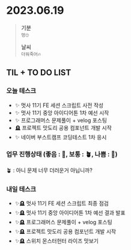 # 2023.06.19

> **기분**  
> `멍🙄`
>
> **날씨**  
> `더워죽어🔥`

## TIL + TO DO LIST

### 오늘 테스크

- ✨ 멋사 11기 FE 세션 스크립트 사전 작성
- ✨ 멋사 11기 중앙 아이디어톤 1차 예선 시작
- ✨ 프로그래머스 문제풀이 + velog 포스팅
- 🪦 프로젝트 맛도리 공용 컴포넌트 개발 시작
- ✨ 네이버 부스트캠프 코딩테스트 1차 응시

### 업무 진행상태 (좋음 : 🌾, 보통 : 🪴, 나쁨 : 🌿)

🪴 : 아니 문제 너무 더러운거 아닙니까?

### 내일 테스크

- ✨🪦 멋사 11기 FE 세션 스크립트 최종 점검
- ✨🪦 멋사 11기 중앙 아이디어톤 1차 예선 결과 발표
- ✨🪦 프로그래머스 문제풀이 + velog 포스팅
- ✨🪦 프로젝트 맛도리 공용 컴포넌트 개발 시작
- ✨🪦 스위치 몬스터헌터 라이즈 맛보기

